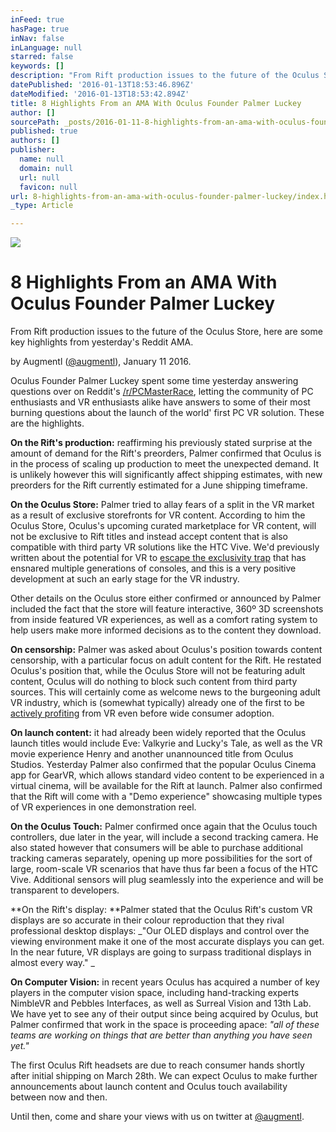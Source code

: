 ```yaml
---
inFeed: true
hasPage: true
inNav: false
inLanguage: null
starred: false
keywords: []
description: "From Rift production issues to the future of the Oculus Store, here are some key highlights from yesterday's Reddit AMA. "
datePublished: '2016-01-13T18:53:46.896Z'
dateModified: '2016-01-13T18:53:42.894Z'
title: 8 Highlights From an AMA With Oculus Founder Palmer Luckey
author: []
sourcePath: _posts/2016-01-11-8-highlights-from-an-ama-with-oculus-founder-palmer-luckey.md
published: true
authors: []
publisher:
  name: null
  domain: null
  url: null
  favicon: null
url: 8-highlights-from-an-ama-with-oculus-founder-palmer-luckey/index.html
_type: Article

---
```

![](https://the-grid-user-content.s3-us-west-2.amazonaws.com/ae72a450-c4e2-4762-99b1-b0a163b96c54.jpg)

# 8 Highlights From an AMA With Oculus Founder Palmer Luckey

From Rift production issues to the future of the Oculus Store, here are some key highlights from yesterday's Reddit AMA. 

by Augmentl ([@augmentl][0]), January 11 2016\.

Oculus Founder Palmer Luckey spent some time yesterday answering questions over on Reddit's [/r/PCMasterRace][1], letting the community of PC enthusiasts and VR enthusiasts alike have answers to some of their most burning questions about the launch of the world' first PC VR solution. These are the highlights.

**On the Rift's production:** reaffirming his previously stated surprise at the amount of demand for the Rift's preorders, Palmer confirmed that Oculus is in the process of scaling up production to meet the unexpected demand. It is unlikely however this will significantly affect shipping estimates, with new preorders for the Rift currently estimated for a June shipping timeframe.

**On the Oculus Store:** Palmer tried to allay fears of a split in the VR market as a result of exclusive storefronts for VR content. According to him the Oculus Store,  Oculus's upcoming curated marketplace for VR content, will not be exclusive to Rift titles and instead accept content that is also compatible with third party VR solutions like the HTC Vive. We'd previously written about the potential for VR to [escape the exclusivity trap][2] that has ensnared multiple generations of consoles, and this is a very positive development at such an early stage for the VR industry. 

Other details on the Oculus store either confirmed or announced by Palmer included the fact that the store will feature interactive, 360º 3D screenshots from inside featured VR experiences, as well as a comfort rating system to help users make more informed decisions as to the content they download. 

**On censorship:** Palmer was asked about Oculus's position towards content censorship, with a particular focus on adult content for the Rift. He restated Oculus's position that, while the Oculus Store will not be featuring adult content, Oculus will do nothing to block such content from third party sources. This will certainly come as welcome news to the burgeoning adult VR industry, which is (somewhat typically) already one of the first to be [actively profiting][3] from VR even before wide consumer adoption.

**On launch content:** it had already been widely reported that the Oculus launch titles would include Eve: Valkyrie and Lucky's Tale, as well as the VR movie experience Henry and another unannounced title from Oculus Studios. Yesterday Palmer also confirmed that the popular Oculus Cinema app for GearVR, which allows standard video content to be experienced in a virtual cinema, will be available for the Rift at launch. Palmer also confirmed that the Rift will come with a "Demo experience" showcasing multiple types of VR experiences in one demonstration reel.

**On the Oculus Touch:** Palmer confirmed once again that the Oculus touch controllers, due later in the year, will include a second tracking camera. He also stated however that consumers will be able to purchase additional tracking cameras separately, opening up more possibilities for the sort of large, room-scale VR scenarios that have thus far been a focus of the HTC Vive. Additional sensors will plug seamlessly into the experience and will be transparent to developers.

**On the Rift's display: **Palmer stated that the Oculus Rift's custom VR displays are so accurate in their colour reproduction that they rival professional desktop displays: _"Our OLED displays and control over the viewing environment make it one of the most accurate displays you can get. In the near future, VR displays are going to surpass traditional displays in almost every way." _

**On Computer Vision:** in recent years Oculus has acquired a number of key players in the computer vision space, including hand-tracking experts NimbleVR and Pebbles Interfaces, as well as Surreal Vision and 13th Lab. We have yet to see any of their output since being acquired by Oculus, but Palmer confirmed that work in the space is proceeding apace: _"all of these teams are working on things that are better than anything you have seen yet."_

The first Oculus Rift headsets are due to reach consumer hands shortly after initial shipping on March 28th. We can expect Oculus to make further announcements about launch content and Oculus touch availability between now and then. 

Until then, come and share your views with us on twitter at [@augmentl][0].

[0]: http://twitter.com/augmentl
[1]: https://www.reddit.com/r/pcmasterrace/comments/40ea0x/i_am_palmer_luckey_founder_of_oculus_and_designer/
[2]: http://augmentl.io/can-virtual-reality-escape-the-exclusivity-trap/
[3]: http://www.fastcompany.com/3055302/dont-look-now-but-you-probably-will-porn-is-already-big-business-in-vr